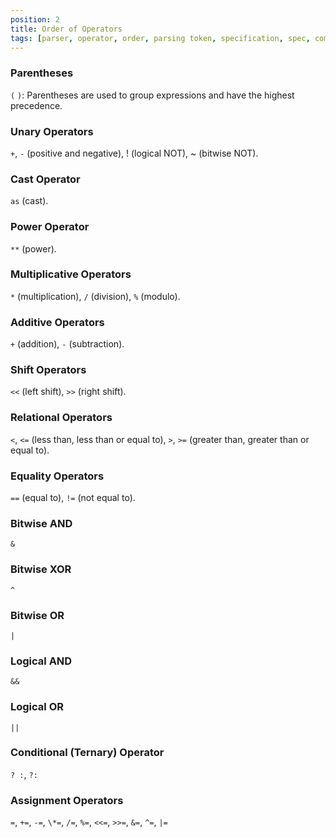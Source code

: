 ```yaml
---
position: 2
title: Order of Operators
tags: [parser, operator, order, parsing token, specification, spec, compiler]
---
```


### Parentheses

`(` `)`: Parentheses are used to group expressions and have the highest precedence.

### Unary Operators

`+`, `-` (positive and negative), ! (logical NOT), ~ (bitwise NOT).

### Cast Operator

`as` (cast).

### Power Operator

`**` (power).

### Multiplicative Operators

`*` (multiplication), `/` (division), `%` (modulo).

### Additive Operators

`+` (addition), `-` (subtraction).

### Shift Operators

`<<` (left shift), `>>` (right shift).

### Relational Operators

`<`, `<=` (less than, less than or equal to), `>`, `>=` (greater than, greater than or equal to).

### Equality Operators

`==` (equal to), `!=` (not equal to).

### Bitwise AND

`&`

### Bitwise XOR

`^`

### Bitwise OR

`|`

### Logical AND

`&&`

### Logical OR

`||`

### Conditional (Ternary) Operator

`? :`, `?:`

### Assignment Operators

`=`, `+=`, `-=`, `\*=`, `/=`, `%=`, `<<=`, `>>=`, `&=`, `^=`, `|=`

